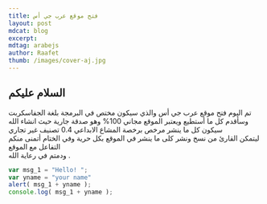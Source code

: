 ```yaml
---
title: فتح موقع عرب جي أس
layout: post
mdcat: blog
excerpt: 
mdtag: arabejs
author: Raafet
thumb: /images/cover-aj.jpg
---
```

## السلام عليكم 

تم اليوم فتح موقع عرب جي أس والذي سيكون مختص في البرمجة بلغة الجفاسكربت  
وسأقدم كل ما أستطيع ويعتبر الموقع مجاني 100% وهو صدقة جارية حيث انشاء الله  
سيكون كل ما ينشر مرخص برخصة المشاع الابداعي 0.4 تصنيف غير تجاري  
ليتمكن القارئ من نسخ ونشر كلى ما ينشر في الموقع بكل حرية
وفي الختام أتمنى منكم التفاعل مع الموقع  
ودمتم في رعاية الله .

```javascript
var msg_1 = "Hello! ";
var yname = "your name"
alert( msg_1 + yname );
console.log( msg_1 + yname );
```